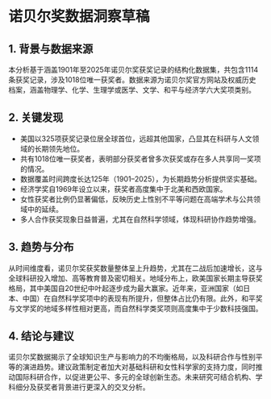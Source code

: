 # 诺贝尔奖数据洞察草稿

## 1. 背景与数据来源  
本分析基于涵盖1901年至2025年诺贝尔奖获奖记录的结构化数据集，共包含1114条获奖记录，涉及1018位唯一获奖者。数据来源为诺贝尔奖官方网站及权威历史档案，涵盖物理学、化学、生理学或医学、文学、和平与经济学六大奖项类别。

## 2. 关键发现  
- 美国以325项获奖记录位居全球首位，远超其他国家，凸显其在科研与人文领域的长期领先地位。  
- 共有1018位唯一获奖者，表明部分获奖者曾多次获奖或存在多人共享同一奖项的情况。  
- 数据覆盖时间跨度长达125年（1901–2025），为长期趋势分析提供坚实基础。  
- 经济学奖自1969年设立以来，获奖者高度集中于北美和西欧国家。  
- 女性获奖者比例仍显著偏低，反映历史上性别不平等问题在高端学术与公共领域中的延续。  
- 多人合作获奖现象日益普遍，尤其在自然科学领域，体现科研协作趋势增强。

## 3. 趋势与分布  
从时间维度看，诺贝尔奖获奖数量整体呈上升趋势，尤其在二战后加速增长，这与全球科研投入增加、高等教育普及密切相关。地域分布上，欧美国家长期主导获奖格局，其中美国自20世纪中叶起逐步成为最大赢家。近年来，亚洲国家（如日本、中国）在自然科学奖项中的表现有所提升，但整体占比仍有限。此外，和平奖与文学奖的地域多样性相对更高，而自然科学类奖项则高度集中于少数科技强国。

## 4. 结论与建议  
诺贝尔奖数据揭示了全球知识生产与影响力的不均衡格局，以及科研合作与性别平等的演进趋势。建议政策制定者加大对基础科研和女性科学家的支持力度，同时推动国际科研合作，以促进更公平、多元的全球创新生态。未来研究可结合机构、学科细分及获奖者背景进行更深入的交叉分析。